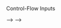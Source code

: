 Control-Flow
Inputs
<!-- Exercise 1
Write a Java program that receives a single number as an argument. 
The program will print out "true" if the number is greater than 100 and divisible by 3. 
Otherwise, it should print out "false". -->
<!-- 
<!-- Exercise 2 -->
<!-- Write a program that receives three inputs – a number, 
a mathematical operation, and another number  --> -->
<!-- (For simplicity's sake, you may use "+", "*", "-", "/" as the operations, and the numbers may be integers).  -->
<!-- <!-- The program parses the input, does the mathematical calculation, and prints the result.  -->

<!-- NOTE: To check if 2 strings are equal, you must use myString1.equals(myString2). Example: 
public class Example {
	public static void main(String[] args) {
		String argument1 = args[0];
		String argument 2 = args[1];
//Will print ‘true’ if argument1 equals argument2, ‘false’ otherwise
		boolean areEqual = argument1.equals(argument2);
		System.out.println(areEqual);
	}
} --> -->

<!-- Exercise 3 -->
<!-- Extend the previous exercise to also include a “power of” (denoted “**”) operation. -->
<!-- //TODO- at Ex33  -->


<!-- cls- command to clear to cmd -->
